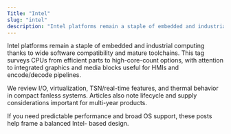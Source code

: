 ```yaml
---
Title: "Intel"
slug: "intel"
description: "Intel platforms remain a staple of embedded and industrial computing thanks to wide software compatibility and mature toolchains. This tag surveys CPUs from..."
---
```


Intel platforms remain a staple of embedded and industrial computing thanks to wide software
compatibility and mature toolchains. This tag surveys CPUs from efficient parts to high-core-count
options, with attention to integrated graphics and media blocks useful for HMIs and encode/decode
pipelines.

We review I/O, virtualization, TSN/real-time features, and thermal behavior in compact fanless
systems. Articles also note lifecycle and supply considerations important for multi-year products.

If you need predictable performance and broad OS support, these posts help frame a balanced Intel-
based design.